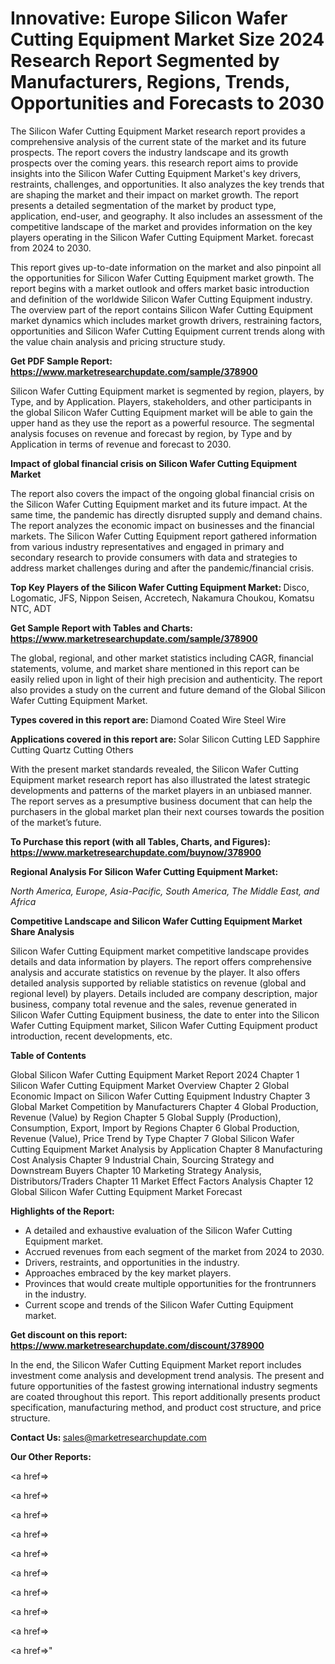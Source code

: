 # Innovative: Europe Silicon Wafer Cutting Equipment Market Size 2024 Research Report Segmented by Manufacturers, Regions, Trends, Opportunities and Forecasts to 2030

The Silicon Wafer Cutting Equipment Market research report provides a comprehensive analysis of the current state of the market and its future prospects. The report covers the industry landscape and its growth prospects over the coming years. this research report aims to provide insights into the Silicon Wafer Cutting Equipment Market's key drivers, restraints, challenges, and opportunities. It also analyzes the key trends that are shaping the market and their impact on market growth. The report presents a detailed segmentation of the market by product type, application, end-user, and geography. It also includes an assessment of the competitive landscape of the market and provides information on the key players operating in the Silicon Wafer Cutting Equipment Market. forecast from 2024 to 2030.

This report gives up-to-date information on the market and also pinpoint all the opportunities for Silicon Wafer Cutting Equipment market growth. The report begins with a market outlook and offers market basic introduction and definition of the worldwide Silicon Wafer Cutting Equipment industry. The overview part of the report contains Silicon Wafer Cutting Equipment market dynamics which includes market growth drivers, restraining factors, opportunities and Silicon Wafer Cutting Equipment current trends along with the value chain analysis and pricing structure study.

<strong><b>Get PDF Sample Report: <a href=https://www.marketresearchupdate.com/sample/378900>https://www.marketresearchupdate.com/sample/378900</a></b></strong>

Silicon Wafer Cutting Equipment market is segmented by region, players, by Type, and by Application. Players, stakeholders, and other participants in the global Silicon Wafer Cutting Equipment market will be able to gain the upper hand as they use the report as a powerful resource. The segmental analysis focuses on revenue and forecast by region, by Type and by Application in terms of revenue and forecast to 2030.

<strong><b>Impact of global financial crisis on Silicon Wafer Cutting Equipment Market</b></strong>

The report also covers the impact of the ongoing global financial crisis on the Silicon Wafer Cutting Equipment market and its future impact. At the same time, the pandemic has directly disrupted supply and demand chains. The report analyzes the economic impact on businesses and the financial markets. The Silicon Wafer Cutting Equipment report gathered information from various industry representatives and engaged in primary and secondary research to provide consumers with data and strategies to address market challenges during and after the pandemic/financial crisis.

<strong><b>Top Key Players of the Silicon Wafer Cutting Equipment Market:
</b></strong>Disco, Logomatic, JFS, Nippon Seisen, Accretech, Nakamura Choukou, Komatsu NTC, ADT<strong><b>
</b></strong>

<strong><b>Get Sample Report with Tables and Charts: <a href=https://www.marketresearchupdate.com/sample/378900>https://www.marketresearchupdate.com/sample/378900</a></b></strong>

The global, regional, and other market statistics including CAGR, financial statements, volume, and market share mentioned in this report can be easily relied upon in light of their high precision and authenticity. The report also provides a study on the current and future demand of the Global Silicon Wafer Cutting Equipment Market.

<strong><b>Types covered in this report are:
</b></strong>Diamond Coated Wire
Steel Wire<strong><b>
</b></strong>

<strong><b>Applications covered in this report are:
</b></strong>Solar Silicon Cutting
LED Sapphire Cutting
Quartz Cutting
Others<strong><b>
</b></strong>

With the present market standards revealed, the Silicon Wafer Cutting Equipment market research report has also illustrated the latest strategic developments and patterns of the market players in an unbiased manner. The report serves as a presumptive business document that can help the purchasers in the global market plan their next courses towards the position of the market’s future.

<strong><b>To Purchase this report (with all Tables, Charts, and Figures): <a href=https://www.marketresearchupdate.com/buynow/378900>https://www.marketresearchupdate.com/buynow/378900</a></b></strong>

<strong><b>Regional Analysis For Silicon Wafer Cutting Equipment Market:</b></strong>

<em><i>North America, Europe, Asia-Pacific, South America, The Middle East, and Africa</i></em>

<strong><b>Competitive Landscape and Silicon Wafer Cutting Equipment Market Share Analysis</b></strong>

Silicon Wafer Cutting Equipment market competitive landscape provides details and data information by players. The report offers comprehensive analysis and accurate statistics on revenue by the player. It also offers detailed analysis supported by reliable statistics on revenue (global and regional level) by players. Details included are company description, major business, company total revenue and the sales, revenue generated in Silicon Wafer Cutting Equipment business, the date to enter into the Silicon Wafer Cutting Equipment market, Silicon Wafer Cutting Equipment product introduction, recent developments, etc.

<strong><b>Table of Contents</b></strong>

Global Silicon Wafer Cutting Equipment Market Report 2024
Chapter 1 Silicon Wafer Cutting Equipment Market Overview
Chapter 2 Global Economic Impact on Silicon Wafer Cutting Equipment Industry
Chapter 3 Global Market Competition by Manufacturers
Chapter 4 Global Production, Revenue (Value) by Region
Chapter 5 Global Supply (Production), Consumption, Export, Import by Regions
Chapter 6 Global Production, Revenue (Value), Price Trend by Type
Chapter 7 Global Silicon Wafer Cutting Equipment Market Analysis by Application
Chapter 8 Manufacturing Cost Analysis
Chapter 9 Industrial Chain, Sourcing Strategy and Downstream Buyers
Chapter 10 Marketing Strategy Analysis, Distributors/Traders
Chapter 11 Market Effect Factors Analysis
Chapter 12 Global Silicon Wafer Cutting Equipment Market Forecast

<strong><b>Highlights of the Report:</b></strong>

- A detailed and exhaustive evaluation of the Silicon Wafer Cutting Equipment market.
- Accrued revenues from each segment of the market from 2024 to 2030.
- Drivers, restraints, and opportunities in the industry.
- Approaches embraced by the key market players.
- Provinces that would create multiple opportunities for the frontrunners in the industry.
- Current scope and trends of the Silicon Wafer Cutting Equipment market.

<strong><b>Get discount on this report: <a href=https://www.marketresearchupdate.com/discount/378900>https://www.marketresearchupdate.com/discount/378900</a></b></strong>

In the end, the Silicon Wafer Cutting Equipment Market report includes investment come analysis and development trend analysis. The present and future opportunities of the fastest growing international industry segments are coated throughout this report. This report additionally presents product specification, manufacturing method, and product cost structure, and price structure.

<strong><b>Contact Us:
</b></strong>sales@marketresearchupdate.com

<strong>Our Other Reports:</strong>

<a href=></a>

<a href=></a>

<a href=></a>

<a href=></a>

<a href=></a>

<a href=></a>

<a href=></a>

<a href=></a>

<a href=></a>

<a href=></a>"
